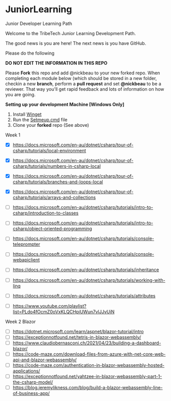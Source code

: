 # JuniorLearning
Junior Developer Learning Path

Welcome to the TribeTech Junior Learning Development Path. 

The good news is you are here!
The next news is you have GitHub.

Please do the following

**DO NOT EDIT THE INFORMATION IN THIS REPO**

Please **Fork** this repo and add @nickbeau to your new forked repo.
When completing each module below (which should be stored in a new folder, checkin a new **branch**, perform a **pull request** and set **@nickbeau** to be a reviewer. That way you'll get rapid feedback and lots of information on how you are going.

**Setting up your development Machine [Windows Only]**
1. Install [Winget](https://www.microsoft.com/en-au/p/app-installer/9nblggh4nns1?ocid=9nblggh4nns1_ORSEARCH_Bing&rtc=2&activetab=pivot:overviewtab)
2. Run the [Setmeup.cmd](Setmeup.cmd) file
3. Clone your **forked** repo (See above)


Week 1
- [x] https://docs.microsoft.com/en-au/dotnet/csharp/tour-of-csharp/tutorials/local-environment
- [x] https://docs.microsoft.com/en-au/dotnet/csharp/tour-of-csharp/tutorials/numbers-in-csharp-local
- [x] https://docs.microsoft.com/en-au/dotnet/csharp/tour-of-csharp/tutorials/branches-and-loops-local
- [x] https://docs.microsoft.com/en-au/dotnet/csharp/tour-of-csharp/tutorials/arrays-and-collections
- [ ] https://docs.microsoft.com/en-au/dotnet/csharp/tutorials/intro-to-csharp/introduction-to-classes
- [ ] https://docs.microsoft.com/en-au/dotnet/csharp/tutorials/intro-to-csharp/object-oriented-programming
- [ ] https://docs.microsoft.com/en-au/dotnet/csharp/tutorials/console-teleprompter
- [ ] https://docs.microsoft.com/en-au/dotnet/csharp/tutorials/console-webapiclient
- [ ] https://docs.microsoft.com/en-au/dotnet/csharp/tutorials/inheritance
- [ ] https://docs.microsoft.com/en-au/dotnet/csharp/tutorials/working-with-linq
- [ ] https://docs.microsoft.com/en-au/dotnet/csharp/tutorials/attributes

- [ ] https://www.youtube.com/playlist?list=PLdo4fOcmZ0oVxKLQCHpiUWun7vlJJvUiN

Week 2
Blazor

- [ ] https://dotnet.microsoft.com/learn/aspnet/blazor-tutorial/intro
- [ ] https://exceptionnotfound.net/tetris-in-blazor-webassembly/
- [ ] https://www.claudiobernasconi.ch/2021/04/23/building-a-dashboard-blazor/
- [ ] https://code-maze.com/download-files-from-azure-with-net-core-web-api-and-blazor-webassembly/
- [ ] https://code-maze.com/authentication-in-blazor-webassembly-hosted-applications/
- [ ] https://exceptionnotfound.net/yahtzee-in-blazor-webassembly-part-1-the-csharp-model/
- [ ] https://blog.jeremylikness.com/blog/build-a-blazor-webassembly-line-of-business-app/
